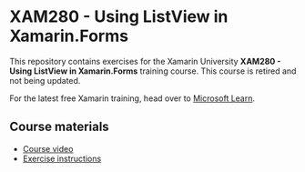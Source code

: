 # XAM280 - Using ListView in Xamarin.Forms

This repository contains exercises for the Xamarin University **XAM280 - Using ListView in Xamarin.Forms** training course. This course is retired and not being updated.

For the latest free Xamarin training, head over to [Microsoft Learn](https://aka.ms/learn-xamarin).

## Course materials

* [Course video](https://youtu.be/4BCkMFqn9DE)
* [Exercise instructions](https://XamarinUniversity.github.io/XAM280/)
